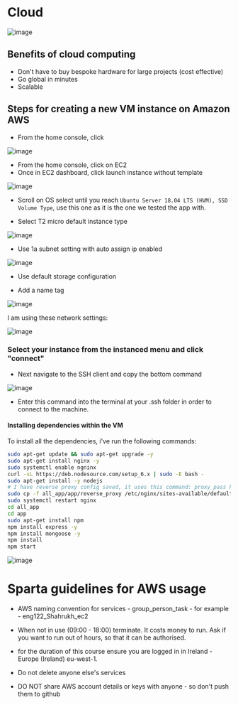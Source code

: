 # Cloud

![image](https://user-images.githubusercontent.com/110176257/185412882-d28ff3d3-3d9f-49a9-8297-bdbef19ebfe6.png)


## Benefits of cloud computing
- Don't have to buy bespoke hardware for large projects (cost effective)
- Go global in minutes
- Scalable

## Steps for creating a new VM instance on Amazon AWS

- From the home console, click 

![image](https://user-images.githubusercontent.com/110176257/185451890-4e30245e-e6c5-4e97-ba64-88fda0d3c6c1.png)


- From the home console, click on EC2
- Once in EC2 dashboard, click launch instance without template

![image](https://user-images.githubusercontent.com/110176257/185461927-ea2abfae-ebcc-4fb9-9ed3-8cfa487c55f4.png)


- Scroll on OS select until you reach `Ubuntu Server 18.04 LTS (HVM), SSD Volume Type`, use this one as it is the one we tested the app with.

- Select T2 micro default instance type

![image](https://user-images.githubusercontent.com/110176257/185574359-2de8b33a-70c0-4679-9711-eb8c470e67d3.png)

- Use 1a subnet setting with auto assign ip enabled

![image](https://user-images.githubusercontent.com/110176257/185574393-2123e7b4-4dfc-4148-85e0-16efefbb59b1.png)

- Use default storage configuration 

- Add a name tag

![image](https://user-images.githubusercontent.com/110176257/185574735-2dfbc86c-81d3-4416-a382-5f5c2b33529a.png)

I am using these network settings:

![image](https://user-images.githubusercontent.com/110176257/185574921-3c9c1b5a-d321-483b-b9f2-c1b636ad9035.png)


### Select your instance from the instanced menu and click "connect"

- Next navigate to the SSH client and copy the bottom command

![image](https://user-images.githubusercontent.com/110176257/185575781-17fd84af-787c-46c0-85b4-36337ce5017b.png)

- Enter this command into the terminal at your .ssh folder in order to connect to the machine.

#### Installing dependencies within the VM

To install all the dependencies, i've run the following commands:
```bash
sudo apt-get update && sudo apt-get upgrade -y
sudo apt-get install nginx -y
sudo systemctl enable ngninx 
curl -sL https://deb.nodesource.com/setup_6.x | sudo -E bash - 
sudo apt-get install -y nodejs
# I have reverse proxy config saved, it uses this command: proxy_pass http://localhost:3000;
sudo cp -f all_app/app/reverse_proxy /etc/nginx/sites-available/default 
sudo systemctl restart nginx
cd all_app
cd app
sudo apt-get install npm
npm install express -y
npm install mongoose -y
npm install
npm start
```








![image](https://user-images.githubusercontent.com/110176257/185454174-bf841931-427c-48a9-a952-efc6a801dd6e.png)


# Sparta guidelines for AWS usage

- AWS naming convention for services - group_person_task - for example - eng122_Shahrukh_ec2

- When not in use (09:00 - 18:00) terminate. It costs money to run. Ask if you want to run out of hours, so that it can be authorised.

- for the duration of this course ensure you are logged in in Ireland - Europe (Ireland) eu-west-1.

- Do not delete anyone else's services

- DO NOT share AWS account details or keys with anyone - so don't push them to github
